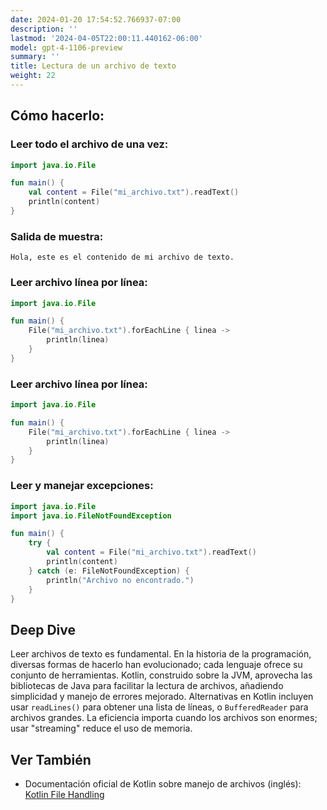 ```yaml
---
date: 2024-01-20 17:54:52.766937-07:00
description: ''
lastmod: '2024-04-05T22:00:11.440162-06:00'
model: gpt-4-1106-preview
summary: ''
title: Lectura de un archivo de texto
weight: 22
---
```


## Cómo hacerlo:


### Leer todo el archivo de una vez:
```kotlin
import java.io.File

fun main() {
    val content = File("mi_archivo.txt").readText()
    println(content)
}
```

### Salida de muestra:
```
Hola, este es el contenido de mi archivo de texto.
```

### Leer archivo línea por línea:
```kotlin
import java.io.File

fun main() {
    File("mi_archivo.txt").forEachLine { linea ->
        println(linea)
    }
}
```

### Leer archivo línea por línea:
```kotlin
import java.io.File

fun main() {
    File("mi_archivo.txt").forEachLine { linea ->
        println(linea)
    }
}
```

### Leer y manejar excepciones:
```kotlin
import java.io.File
import java.io.FileNotFoundException

fun main() {
    try {
        val content = File("mi_archivo.txt").readText()
        println(content)
    } catch (e: FileNotFoundException) {
        println("Archivo no encontrado.")
    }
}
```

## Deep Dive
Leer archivos de texto es fundamental. En la historia de la programación, diversas formas de hacerlo han evolucionado; cada lenguaje ofrece su conjunto de herramientas. Kotlin, construido sobre la JVM, aprovecha las bibliotecas de Java para facilitar la lectura de archivos, añadiendo simplicidad y manejo de errores mejorado. Alternativas en Kotlin incluyen usar `readLines()` para obtener una lista de líneas, o `BufferedReader` para archivos grandes. La eficiencia importa cuando los archivos son enormes; usar "streaming" reduce el uso de memoria.

## Ver También
- Documentación oficial de Kotlin sobre manejo de archivos (inglés): [Kotlin File Handling](https://kotlinlang.org/api/latest/jvm/stdlib/kotlin.io/)
